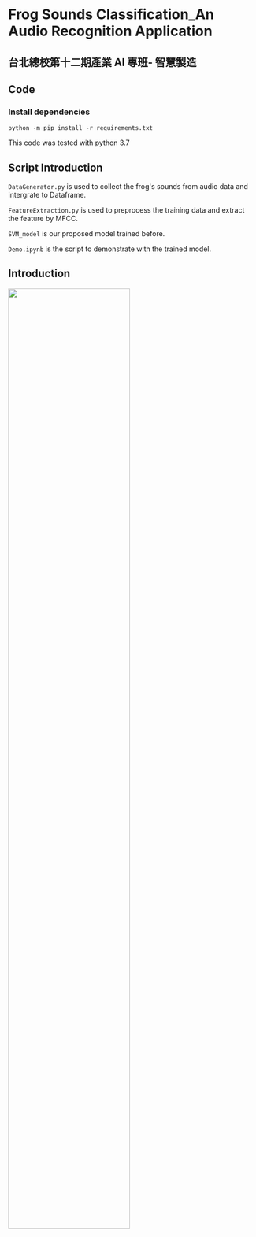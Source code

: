 # Frog Sounds Classification_An Audio Recognition Application
## 台北總校第十二期產業 AI 專班- 智慧製造

## Code

### Install dependencies

```
python -m pip install -r requirements.txt
```

This code was tested with python 3.7  


## Script Introduction

```DataGenerator.py``` is used to collect the frog's sounds from audio data and intergrate to Dataframe.

```FeatureExtraction.py``` is used to preprocess the training data and extract the feature by MFCC.

```SVM_model``` is our proposed model trained before.

```Demo.ipynb``` is the script to demonstrate with the trained model.

## Introduction
<img style="float: left;" src="./img/1.jpg" width="70%">
